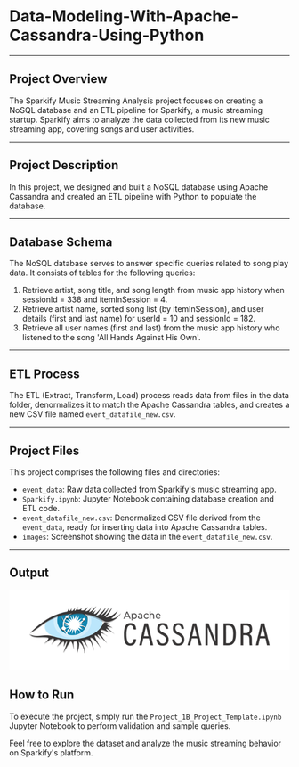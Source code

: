 # Data-Modeling-With-Apache-Cassandra-Using-Python

---

## Project Overview

The Sparkify Music Streaming Analysis project focuses on creating a NoSQL database and an ETL pipeline for Sparkify, a music streaming startup. Sparkify aims to analyze the data collected from its new music streaming app, covering songs and user activities.

---

## Project Description

In this project, we designed and built a NoSQL database using Apache Cassandra and created an ETL pipeline with Python to populate the database.

---

## Database Schema

The NoSQL database serves to answer specific queries related to song play data. It consists of tables for the following queries:

1. Retrieve artist, song title, and song length from music app history when sessionId = 338 and itemInSession = 4.
2. Retrieve artist name, sorted song list (by itemInSession), and user details (first and last name) for userId = 10 and sessionId = 182.
3. Retrieve all user names (first and last) from the music app history who listened to the song 'All Hands Against His Own'.

---

## ETL Process

The ETL (Extract, Transform, Load) process reads data from files in the data folder, denormalizes it to match the Apache Cassandra tables, and creates a new CSV file named `event_datafile_new.csv`.

---

## Project Files

This project comprises the following files and directories:

- `event_data`: Raw data collected from Sparkify's music streaming app.
- `Sparkify.ipynb`: Jupyter Notebook containing database creation and ETL code.
- `event_datafile_new.csv`: Denormalized CSV file derived from the `event_data`, ready for inserting data into Apache Cassandra tables.
- `images`: Screenshot showing the data in the `event_datafile_new.csv`.

---

## Output

![out1](https://github.com/3amory99/Data-Modeling-With-Apache-Cassandra-Using-Python/blob/master/Images/1642449715141.png)

## How to Run

To execute the project, simply run the `Project_1B_Project_Template.ipynb` Jupyter Notebook to perform validation and sample queries.

Feel free to explore the dataset and analyze the music streaming behavior on Sparkify's platform.
